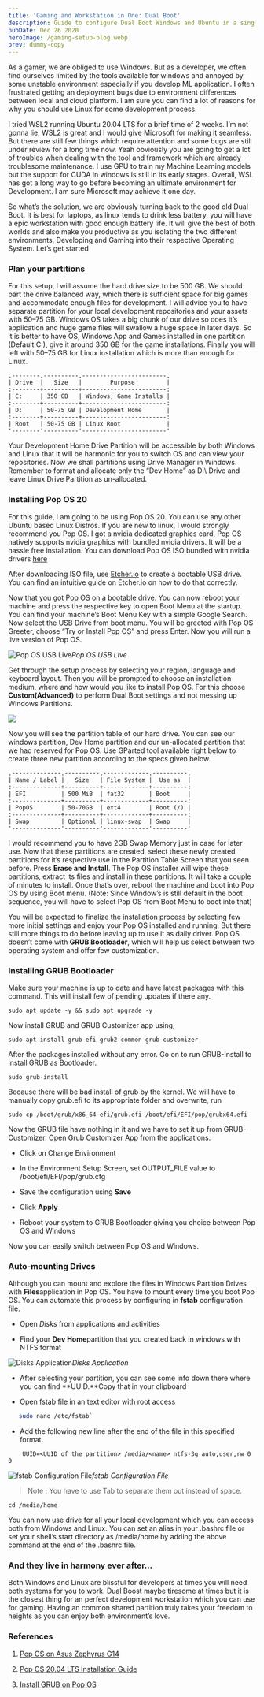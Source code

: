 ```yaml
---
title: 'Gaming and Workstation in One: Dual Boot'
description: Guide to configure Dual Boot Windows and Ubuntu in a single workbook.
pubDate: Dec 26 2020
heroImage: /gaming-setup-blog.webp
prev: dummy-copy
---
```

As a gamer, we are obliged to use Windows. But as a developer, we often find ourselves limited by the tools available for windows and annoyed by some unstable environment especially if you develop ML application. I often frustrated getting an deployment bugs due to environment differences between local and cloud platform. I am sure you can find a lot of reasons for why you should use Linux for some development process.

I tried WSL2 running Ubuntu 20.04 LTS for a brief time of 2 weeks. I’m not gonna lie, WSL2 is great and I would give Microsoft for making it seamless. But there are still few things which require attention and some bugs are still under review for a long time now. Yeah obviously you are going to get a lot of troubles when dealing with the tool and framework which are already troublesome maintenance. I use GPU to train my Machine Learning models but the support for CUDA in windows is still in its early stages. Overall, WSL has got a long way to go before becoming an ultimate environment for Development. I am sure Microsoft may achieve it one day.

So what’s the solution, we are obviously turning back to the good old Dual Boot. It is best for laptops, as linux tends to drink less battery, you will have a epic workstation with good enough battery life. It will give the best of both worlds and also make you productive as you isolating the two different environments, Developing and Gaming into their respective Operating System. Let’s get started

### Plan your partitions

For this setup, I will assume the hard drive size to be 500 GB. We should part the drive balanced way, which there is sufficient space for big games and accommodate enough files for development. I will advice you to have separate partition for your local development repositories and your assets with 50–75 GB. Windows OS takes a big chunk of our drive so does it’s application and huge game files will swallow a huge space in later days. So it is better to have OS, Windows App and Games installed in one partition (Default C:), give it around 350 GB for the game installations. Finally you will left with 50–75 GB for Linux installation which is more than enough for Linux.

    .--------.----------.------------------------.
    | Drive  |   Size   |        Purpose         |
    :--------+----------+------------------------:
    | C:     | 350 GB   | Windows, Game Installs |
    :--------+----------+------------------------:
    | D:     | 50-75 GB | Development Home       |
    :--------+----------+------------------------:
    | Root   | 50-75 GB | Linux Root             |
    '--------'----------'------------------------'

Your Development Home Drive Partition will be accessible by both Windows and Linux that it will be harmonic for you to switch OS and can view your repositories. Now we shall partitions using Drive Manager in Windows. Remember to format and allocate only the “Dev Home” as D:\ Drive and leave Linux Drive Partition as un-allocated.

### Installing Pop OS 20

For this guide, I am going to be using Pop OS 20. You can use any other Ubuntu based Linux Distros. If you are new to linux, I would strongly recommend you Pop OS. I got a nvidia dedicated graphics card, Pop OS natively supports nvidia graphics with bundled nvidia drivers. It will be a hassle free installation. You can download Pop OS ISO bundled with nvidia drivers [here](https://pop.system76.com/)

After downloading ISO file, use [Etcher.io](https://etcher.io/) to create a bootable USB drive. You can find an intuitive guide on Etcher.io on how to do that correctly.

Now that you got Pop OS on a bootable drive. You can now reboot your machine and press the respective key to open Boot Menu at the startup. You can find your machine’s Boot Menu Key with a simple Google Search. Now select the USB Drive from boot menu. You will be greeted with Pop OS Greeter, choose “Try or Install Pop OS” and press Enter. Now you will run a live version of Pop OS.

![Pop OS USB Live](https://cdn-images-1.medium.com/max/2720/0*AnSC1viNsTaxPtzF.png)_Pop OS USB Live_

Get through the setup process by selecting your region, language and keyboard layout. Then you will be prompted to choose an installation medium, where and how would you like to install Pop OS. For this choose **Custom(Advanced)** to perform Dual Boot settings and not messing up Windows Partitions.

![](https://cdn-images-1.medium.com/max/2728/0*cs6mkWSnrLF_aX-R.png)

Now you will see the partition table of our hard drive. You can see our windows partition, Dev Home partition and our un-allocated partition that we had reserved for Pop OS. Use GParted tool available right below to create three new partition according to the specs given below.

    .--------------.----------.-------------.----------.
    | Name / Label |   Size   | File System |  Use as  |
    :--------------+----------+-------------+----------:
    | EFI          | 500 MiB  | fat32       | Boot     |
    :--------------+----------+-------------+----------:
    | PopOS        | 50-70GB  | ext4        | Root (/) |
    :--------------+----------+-------------+----------:
    | Swap         | Optional | linux-swap  | Swap     |
    '--------------'----------'-------------'----------'

I would recommend you to have 2GB Swap Memory just in case for later use. Now that these partitions are created, select these newly created partitions for it’s respective use in the Partition Table Screen that you seen before. Press **Erase and Install**. The Pop OS installer will wipe these partitions, extract its files and install in these partitions. It will take a couple of minutes to install. Once that’s over, reboot the machine and boot into Pop OS by using Boot menu. (Note: Since Window’s is still default in the boot sequence, you will have to select Pop OS from Boot Menu to boot into that)

You will be expected to finalize the installation process by selecting few more initial settings and enjoy your Pop OS installed and running. But there still more things to do before leaving up to use it as daily driver. Pop OS doesn’t come with **GRUB Bootloader**, which will help us select between two operating system and offer few customization.

### Installing GRUB Bootloader

Make sure your machine is up to date and have latest packages with this command. This will install few of pending updates if there any.

    sudo apt update -y && sudo apt upgrade -y

Now install GRUB and GRUB Customizer app using,

    sudo apt install grub-efi grub2-common grub-customizer

After the packages installed without any error. Go on to run GRUB-Install to install GRUB as Bootloader.

    sudo grub-install

Because there will be bad install of grub by the kernel. We will have to manually copy grub.efi to its appropriate folder and overwrite, run

    sudo cp /boot/grub/x86_64-efi/grub.efi /boot/efi/EFI/pop/grubx64.efi

Now the GRUB file have nothing in it and we have to set it up from GRUB-Customizer. Open Grub Customizer App from the applications.

- Click on Change Environment

- In the Environment Setup Screen, set OUTPUT_FILE value to /boot/efi/EFI/pop/grub.cfg

- Save the configuration using **Save**

- Click **Apply**

- Reboot your system to GRUB Bootloader giving you choice between Pop OS and Windows

Now you can easily switch between Pop OS and Windows.

### Auto-mounting Drives

Although you can mount and explore the files in Windows Partition Drives with **Files**application in Pop OS. You have to mount every time you boot Pop OS. You can automate this process by configuring in **fstab** configuration file.

- Open _Disks_ from applications and activities

- Find your **Dev Home**partition that you created back in windows with NTFS format

![Disks Application](https://cdn-images-1.medium.com/max/2000/1*6gD73xWDrMRuBHS3UTVahA.png)_Disks Application_

- After selecting your partition, you can see some info down there where you can find **UUID.**Copy that in your clipboard

- Open fstab file in an text editor with root access

```bash
   sudo nano /etc/fstab`
```

- Add the following new line after the end of the file in this specified format.

```
    UUID=<UUID of the partition> /media/<name> ntfs-3g auto,user,rw 0 0
```

![fstab Configuration File](https://cdn-images-1.medium.com/max/2010/1*oUvpf_jlzIv7tCGNLhG9IA.png)_fstab Configuration File_

> Note : You have to use Tab to separate them out instead of space.

    cd /media/home

You can now use drive for all your local development which you can access both from Windows and Linux. You can set an alias in your .bashrc file or set your shell’s start directory as /media/home by adding the above command at the end of the .bashrc file.

### And they live in harmony ever after…

Both Windows and Linux are blissful for developers at times you will need both systems for you to work. Dual Boost maybe tiresome at times but it is the closest thing for an perfect development workstation which you can use for gaming. Having an common shared partition truly takes your freedom to heights as you can enjoy both environment’s love.

### References

1. [Pop OS on Asus Zephyrus G14](https://abskmj.github.io/notes/posts/rog-zephyrus-g14/popos/)

2. [Pop OS 20.04 LTS Installation Guide](https://linoxide.com/distros/install-pop-os-20-04/)

3. [Install GRUB on Pop OS](https://jacci.net/linux/pop-os/how-to-install-grub-on-pop-os-20-04/)

